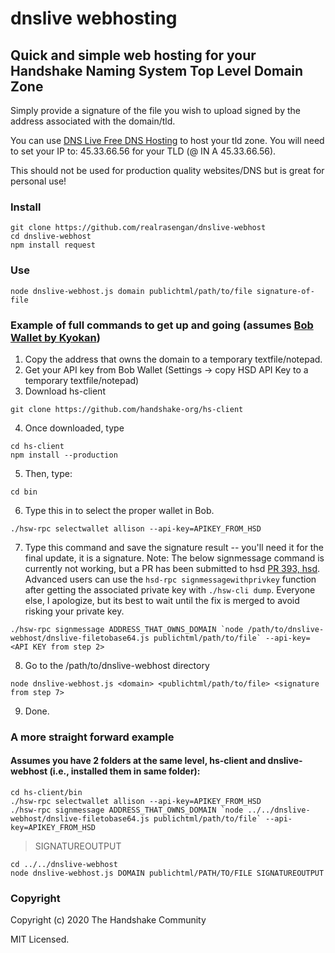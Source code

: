 # dnslive webhosting
## Quick and simple web hosting for your Handshake Naming System Top Level Domain Zone
Simply provide a signature of the file you wish to upload signed by the address associated with the domain/tld.

You can use [DNS Live Free DNS Hosting](https://github.com/realrasengan/dnslive-cli) to host your tld zone.  You will need to set your IP to: 45.33.66.56 for your TLD (@ IN A 45.33.66.56).

This should not be used for production quality websites/DNS but is great for personal use!

### Install
```
git clone https://github.com/realrasengan/dnslive-webhost
cd dnslive-webhost
npm install request
```

### Use
```
node dnslive-webhost.js domain publichtml/path/to/file signature-of-file
```

### Example of full commands to get up and going (assumes [Bob Wallet by Kyokan](https://github.com/kyokan/bob-wallet))
1. Copy the address that owns the domain to a temporary textfile/notepad.
2. Get your API key from Bob Wallet  (Settings -> copy HSD API Key to a temporary textfile/notepad)
3. Download hs-client
```
git clone https://github.com/handshake-org/hs-client
```
4. Once downloaded, type
```
cd hs-client
npm install --production
```
5. Then, type:
```
cd bin
```
6. Type this in to select the proper wallet in Bob.
```
./hsw-rpc selectwallet allison --api-key=APIKEY_FROM_HSD
```
7. Type this command and save the signature result -- you'll need it for the final update, it is a signature.  Note: The below signmessage command is currently not working, but a PR has been submitted to hsd [PR 393, hsd](https://github.com/handshake-org/hsd/pull/393).  Advanced users can use the `hsd-rpc signmessagewithprivkey` function after getting the associated private key with `./hsw-cli dump`.  Everyone else, I apologize, but its best to wait until the fix is merged to avoid risking your private key.
```
./hsw-rpc signmessage ADDRESS_THAT_OWNS_DOMAIN `node /path/to/dnslive-webhost/dnslive-filetobase64.js publichtml/path/to/file` --api-key=<API KEY from step 2>
```
8. Go to the /path/to/dnslive-webhost directory
```
node dnslive-webhost.js <domain> <publichtml/path/to/file> <signature from step 7>
```
9. Done.

### A more straight forward example
#### Assumes you have 2 folders at the same level, hs-client and dnslive-webhost (i.e., installed them in same folder):
```
cd hs-client/bin
./hsw-rpc selectwallet allison --api-key=APIKEY_FROM_HSD
./hsw-rpc signmessage ADDRESS_THAT_OWNS_DOMAIN `node ../../dnslive-webhost/dnslive-filetobase64.js publichtml/path/to/file` --api-key=APIKEY_FROM_HSD
```
> SIGNATUREOUTPUT
```
cd ../../dnslive-webhost
node dnslive-webhost.js DOMAIN publichtml/PATH/TO/FILE SIGNATUREOUTPUT
```

### Copyright
Copyright (c) 2020 The Handshake Community

MIT Licensed.

